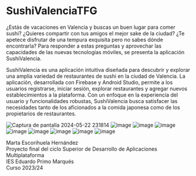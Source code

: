# SushiValenciaTFG
¿Estás de vacaciones en Valencia y buscas un buen lugar para comer sushi? ¿Quieres compartir con tus amigos el mejor sake de la ciudad? ¿Te apetece disfrutar de una tempura exquisita pero no sabes dónde encontrarla? Para responder a estas preguntas y aprovechar las capacidades de las nuevas tecnologías móviles, se presenta la aplicación SushiValencia.

SushiValencia es una aplicación intuitiva diseñada para descubrir y explorar una amplia variedad de restaurantes de sushi en la ciudad de Valencia. La aplicación, desarrollada con Firebase y Android Studio, permite a los usuarios registrarse, iniciar sesión, explorar restaurantes y agregar nuevos establecimientos a la plataforma. Con un enfoque en la experiencia del usuario y funcionalidades robustas, SushiValencia busca satisfacer las necesidades tanto de los aficionados a la comida japonesa como de los propietarios de restaurantes.


![Captura de pantalla 2024-05-22 231814](https://github.com/martaesc/SushiValenciaTFG/assets/116181131/3b7e7a1e-6763-4c83-953d-1aa1f3e7df85)
![image](https://github.com/martaesc/SushiValenciaTFG/assets/116181131/2a194e63-76b2-4d58-94d6-5eba1d3ce6bb)
![image](https://github.com/martaesc/SushiValenciaTFG/assets/116181131/607afca2-a9d3-46a0-b58b-f2c1864614c5)
![image](https://github.com/martaesc/SushiValenciaTFG/assets/116181131/9e5aa168-318d-4f0f-a578-144da2d65760)
![image](https://github.com/martaesc/SushiValenciaTFG/assets/116181131/9a7c2f4c-4533-4c4c-a421-fcda47127ecc)
![image](https://github.com/martaesc/SushiValenciaTFG/assets/116181131/6da035fa-c95a-4105-97c5-af43f785a9d1)
![image](https://github.com/martaesc/SushiValenciaTFG/assets/116181131/8c52728c-f057-4aea-9553-3fb39d3ba9d7)
![image](https://github.com/martaesc/SushiValenciaTFG/assets/116181131/be6f6915-7464-4e73-ae6e-2ae0f5a5f612)
![image](https://github.com/martaesc/SushiValenciaTFG/assets/116181131/3b4a5468-b76b-4701-8016-361a8b79b1bf)

Marta Escorihuela Hernández  
Proyecto final del ciclo Superior de Desarrollo de Aplicaciones Multiplataforma  
IES Eduardo Primo Marqués  
Curso 2023/24  
